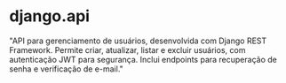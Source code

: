 # django.api
"API para gerenciamento de usuários, desenvolvida com Django REST Framework. Permite criar, atualizar, listar e excluir usuários, com autenticação JWT para segurança. Inclui endpoints para recuperação de senha e verificação de e-mail."



